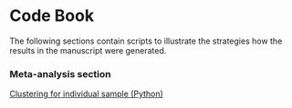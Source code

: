 # Code Book

The following sections contain scripts to illustrate the strategies how the results in the manuscript were generated.

### Meta-analysis section
[Clustering for individual sample (Python)](Meta-analysis/[Cluster]Individual_sample.md)

